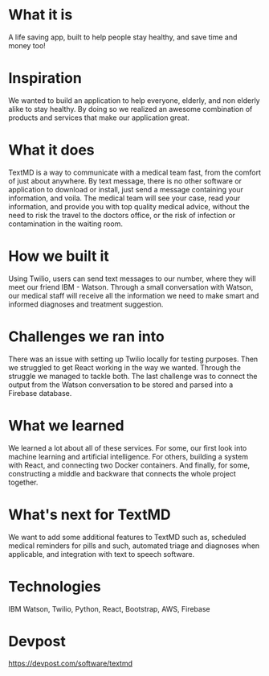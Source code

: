 # What it is
A life saving app, built to help people stay healthy, and save time and money too!

# Inspiration
We wanted to build an application to help everyone, elderly, and non elderly alike to stay healthy. By doing so we realized an awesome combination of products and services that make our application great.

# What it does
TextMD is a way to communicate with a medical team fast, from the comfort of just about anywhere. By text message, there is no other software or application to download or install, just send a message containing your information, and voila. The medical team will see your case, read your information, and provide you with top quality medical advice, without the need to risk the travel to the doctors office, or the risk of infection or contamination in the waiting room.

# How we built it
Using Twilio, users can send text messages to our number, where they will meet our friend IBM - Watson. Through a small conversation with Watson, our medical staff will receive all the information we need to make smart and informed diagnoses and treatment suggestion.

# Challenges we ran into
There was an issue with setting up Twilio locally for testing purposes. Then we struggled to get React working in the way we wanted. Through the struggle we managed to tackle both. The last challenge was to connect the output from the Watson conversation to be stored and parsed into a Firebase database.

# What we learned
We learned a lot about all of these services. For some, our first look into machine learning and artificial intelligence. For others, building a system with React, and connecting two Docker containers. And finally, for some, constructing a middle and backware that connects the whole project together.

# What's next for TextMD
We want to add some additional features to TextMD such as, scheduled medical reminders for pills and such, automated triage and diagnoses when applicable, and integration with text to speech software.

# Technologies

IBM Watson, Twilio, Python, React, Bootstrap, AWS, Firebase

# Devpost 

https://devpost.com/software/textmd

